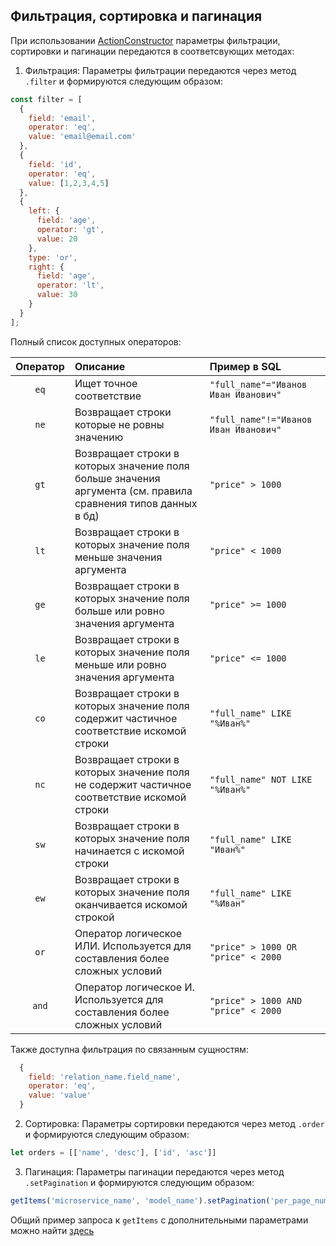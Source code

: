 ## Фильтрация, сортировка и пагинация

При использовании [ActionConstructor](action_constructor.md) параметры фильтрации, сортировки и пагинации передаются в соответсвующих методах:
1) Фильтрация:
Параметры фильтрации передаются через метод `.filter` и формируются следующим образом:
```javascript
const filter = [
  {
    field: 'email',
    operator: 'eq',
    value: 'email@email.com'
  },
  {
    field: 'id',
    operator: 'eq',
    value: [1,2,3,4,5]
  },
  {
    left: {
      field: 'age',
      operator: 'gt',
      value: 20
    },
    type: 'or',
    right: {
      field: 'age',
      operator: 'lt',
      value: 30
    }
  }
];
```
Полный список доступных операторов:

| Оператор | Описание                                                                                                      | Пример в SQL                          |
|:--------:|:--------------------------------------------------------------------------------------------------------------|:--------------------------------------|
|   `eq`   | Ищет точное соответствие                                                                                      | `"full_name"="Иванов Иван Иванович"`  |
|   `ne`   | Возвращает строки которые не ровны значению                                                                   | `"full_name"!="Иванов Иван Иванович"` |
|   `gt`   | Возвращает строки в которых значение поля больше значения аргумента (см. правила сравнения типов данных в бд) | `"price" > 1000`                      |
|   `lt`   | Возвращает строки в которых значение поля меньше значения аргумента                                           | `"price" < 1000`                      |
|   `ge`   | Возвращает строки в которых значение поля больше или ровно значения аргумента                                 | `"price" >= 1000`                     |
|   `le`   | Возвращает строки в которых значение поля меньше или ровно значения аргумента                                 | `"price" <= 1000`                     |
|   `co`   | Возвращает строки в которых значение поля содержит частичное соответствие искомой строки                      | `"full_name" LIKE "%Иван%"`           |
|   `nc`   | Возвращает строки в которых значение поля не содержит частичное соответствие искомой строки                   | `"full_name" NOT LIKE "%Иван%"`       |
|   `sw`   | Возвращает строки в которых значение поля начинается с искомой строки                                         | `"full_name" LIKE "Иван%"`            |
|   `ew`   | Возвращает строки в которых значение поля оканчивается искомой строкой                                        | `"full_name" LIKE "%Иван"`            |
|   `or`   | Оператор логическое ИЛИ. Используется для составления более сложных условий                                   | `"price" > 1000 OR "price" < 2000`    |
|  `and`   | Оператор логическое И. Используется для составления более сложных условий                                     | `"price" > 1000 AND "price" < 2000`   |

Также доступна фильтрация по связанным сущностям:
```javascript
  {
    field: 'relation_name.field_name',
    operator: 'eq',
    value: 'value'
  }
```

2) Сортировка:
Параметры сортировки передаются через метод `.order` и формируются следующим образом:

```javascript
let orders = [['name', 'desc'], ['id', 'asc']]
```

3) Пагинация:
Параметры пагинации передаются через метод `.setPagination` и формируются следующим образом:

```javascript
getItems('microservice_name', 'model_name').setPagination('per_page_number', 'page_number')
```

Общий пример запроса к `getItems` с дополнительными параметрами можно найти [здесь](examples.md)